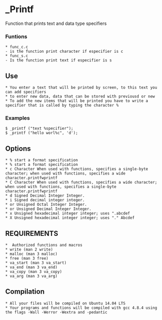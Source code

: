 # _Printf
   Function that prints text and data type specifiers
### Funtions
    * func_c.c 
	- is the function print character if especifier is c
    * func_s.c
	- Is the function print text if especifier is s
## Use
    * You enter a text that will be printed by screen, to this text you can add specifiers 
    * to enter new data, data that can be stored with previousd or new
    * To add the new items that will be printed you have to write a specifier that is called by typing the character %
### Examples
    $ _printf ("text %specifier");
    $ _printf ("hello worl%c", 'd');
## Options
    * % start a format specification
    * % start a format specification
    * c Character When used with functions, specifies a single-byte character; when used with functions, specifies a wide character.printfwprintf
    * C Character When used with functions, specifies a wide character; when used with functions, specifies a single-byte character.printfwprintf
    * d Signed Decimal Integer Integer.
    * i Signed decimal integer integer.
    * or Unsigned Octal Integer Integer.
    * or Unsigned Decimal Integer Integer.
    * x Unsigned hexadecimal integer integer; uses ".abcdef
    * X Unsigned hexadecimal integer integer; uses "." Abcdef
## REQUIREMENTS 
    *  Authorized functions and macros
	* write (man 2 write)
	* malloc (man 3 malloc)
	* free (man 3 free)
	* va_start (man 3 va_start)
	* va_end (man 3 va_end)
	* va_copy (man 3 va_copy)
	* va_arg (man 3 va_arg)
## Compilation
    * All your files will be compiled on Ubuntu 14.04 LTS
    * Your programs and functions will be compiled with gcc 4.8.4 using the flags -Wall -Werror -Wextra and -pedantic
